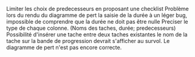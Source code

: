 Limiter les choix de predecesseurs en proposant une checklist
Problème lors du rendu du diagramme de pert
la saisie de la durée à un léger bug, impossible de comprendre que la durée ne doit pas être nulle
Preciser le type de chaque colonne. (Noms des taches, durée; predecesseurs)
Possibilité d'insérer une tache entre deux taches existantes
le nom de la tache sur la bande de progression devrait s'afficher au survol.
Le diagramme de pert n'est pas encore correcte.